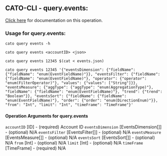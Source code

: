 
## CATO-CLI - query.events:
[Click here](https://api.catonetworks.com/documentation/#query-events) for documentation on this operation.

### Usage for query.events:

`cato query events -h`

`cato query events <accountID> <json>`

`cato query events 12345 $(cat < events.json)`

`cato query events 12345 '{"eventsDimension": {"fieldName": {"fieldName": "enum(EventFieldName)"}}, "eventsFilter": {"fieldName": {"fieldName": "enum(EventFieldName)"}, "operator": {"operator": "enum(FilterOperator)"}, "values": {"values": ["String"]}}, "eventsMeasure": {"aggType": {"aggType": "enum(AggregationType)"}, "fieldName": {"fieldName": "enum(EventFieldName)"}, "trend": {"trend": "Boolean"}}, "eventsSort": {"fieldName": {"fieldName": "enum(EventFieldName)"}, "order": {"order": "enum(DirectionEnum)"}}, "from": "Int", "limit": "Int", "timeFrame": "TimeFrame"}'`

#### Operation Arguments for query.events ####
`accountID` [ID] - (required) Account ID 
`eventsDimension` [EventsDimension[]] - (optional) N/A 
`eventsFilter` [EventsFilter[]] - (optional) N/A 
`eventsMeasure` [EventsMeasure[]] - (optional) N/A 
`eventsSort` [EventsSort[]] - (optional) N/A 
`from` [Int] - (optional) N/A 
`limit` [Int] - (optional) N/A 
`timeFrame` [TimeFrame] - (required) N/A 
